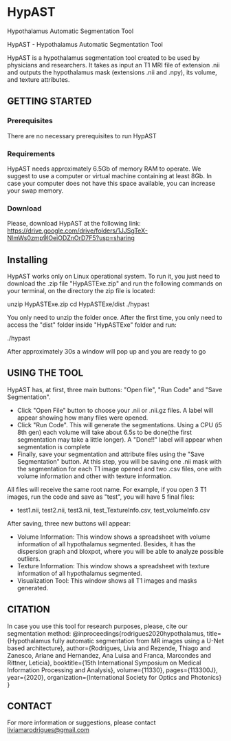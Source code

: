 # HypAST
Hypothalamus Automatic Segmentation Tool

HypAST - Hypothalamus Automatic Segmentation Tool

HypAST is a hypothalamus segmentation tool created to be used by physicians and researchers. It takes as input an T1 MRI file of extension .nii and outputs the hypothalamus mask (extensions .nii and .npy), its volume, and texture attributes. 


## GETTING STARTED

### Prerequisites

There are no necessary prerequisites to run HypAST

### Requirements

HypAST needs approximately 6.5Gb of memory RAM to operate. We suggest to use a computer or virtual machine containing at least 8Gb. In case your computer does not have this space available, you can increase your swap memory.

### Download

Please, download HypAST at the following link: https://drive.google.com/drive/folders/1JJSgTeX-NlmWs0zmp9lOeiODZnOrD7F5?usp=sharing

## Installing

HypAST works only on Linux operational system. To run it, you just need to download the .zip file "HypASTExe.zip" and run the following commands on your terminal, on the directory the zip file is located:

unzip HypASTExe.zip
cd HypASTExe/dist
./hypast

You only need to unzip the folder once. After the first time, you only need to access the "dist" folder inside "HypASTExe" folder and run:

./hypast

After approximately 30s a window will pop up and you are ready to go


## USING THE TOOL

HypAST has, at first, three main buttons: "Open file", "Run Code" and "Save Segmentation".

- Click "Open File" button to choose your .nii or .nii.gz files. A label will appear showing how many files were opened.
- Click "Run Code". This will generate the segmentations. Using a CPU (i5 8th gen) each volume will take about 6.5s to be done(the first segmentation may take a little longer). A "Done!!" label will appear when segmentation is complete
- Finally, save your segmentation and attribute files using the "Save Segmentation" button. At this step, you will be saving one .nii mask with the segmentation for each T1 image opened and two .csv files, one with volume information and other with texture information.

All files will receive the same root name. For example, if you open 3 T1 images, run the code and save as "test", you will have 5 final files:
- test1.nii, test2.nii, test3.nii, test_TextureInfo.csv, test_volumeInfo.csv

After saving, three new buttons will appear:

- Volume Information:  This window shows a spreadsheet with volume information of all hypothalamus segmented. Besides, it has the dispersion graph and bloxpot, where you will be able to analyze possible outliers.
- Texture Information: This window shows a spreadsheet with texture information of all hypothalamus segmented.
- Visualization Tool: This window shows all T1 images and masks generated.

## CITATION

In case you use this tool for research purposes, please, cite our segmentation method:
@inproceedings{rodrigues2020hypothalamus,
  title={Hypothalamus fully automatic segmentation from MR images using a U-Net based architecture},
  author={Rodrigues, Livia and Rezende, Thiago and Zanesco, Ariane and Hernandez, Ana Luisa and Franca, Marcondes and Rittner, Leticia},
  booktitle={15th International Symposium on Medical Information Processing and Analysis},
  volume={11330},
  pages={113300J},
  year={2020},
  organization={International Society for Optics and Photonics}
}

## CONTACT

For more information or suggestions, please contact liviamarodrigues@gmail.com

